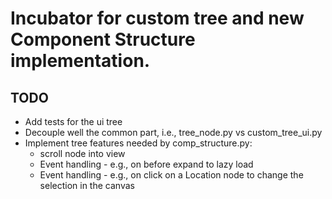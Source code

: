 # Incubator for custom tree and new Component Structure implementation.

## TODO

- Add tests for the ui tree
- Decouple well the common part, i.e., tree_node.py vs custom_tree_ui.py
- Implement tree features needed by comp_structure.py:
  - scroll node into view
  - Event handling - e.g., on before expand to lazy load
  - Event handling - e.g., on click on a Location node to change the selection in the canvas